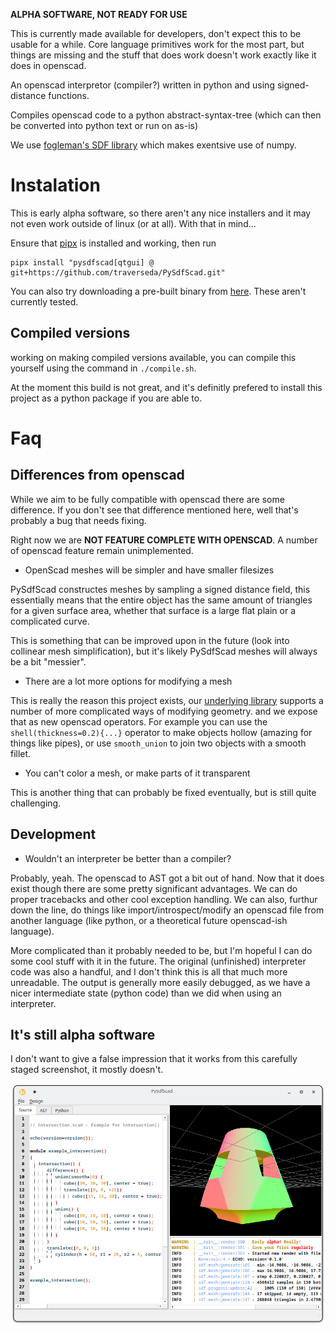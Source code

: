 **ALPHA SOFTWARE, NOT READY FOR USE**

This is currently made available for developers, don't expect this to be
usable for a while. Core language primitives work for the most part, but
things are missing and the stuff that does work doesn't work exactly like it
does in openscad.

An openscad interpretor (compiler?) written in python and using signed-distance functions.

Compiles openscad code to a python abstract-syntax-tree (which can then be converted into
python text or run on as-is)

We use [fogleman's SDF library](https://github.com/fogleman/sdf) which makes exentsive use
of numpy.

# Instalation

This is early alpha software, so there aren't any nice installers and it may not even work
outside of linux (or at all). With that in mind...

Ensure that [pipx](https://pypa.github.io/pipx/) is installed and working, then run

    pipx install "pysdfscad[qtgui] @ git+https://github.com/traverseda/PySdfScad.git"
    
You can also try downloading a pre-built binary from [here](https://github.com/traverseda/PySdfScad/releases).
These aren't currently tested.

## Compiled versions

working on making compiled versions available, you can compile this yourself using the
command in `./compile.sh`.

At the moment this build is not great, and it's definitly prefered to install this project
as a python package if you are able to.

# Faq

## Differences from openscad

While we aim to be fully compatible with openscad there are some difference. If
you don't see that difference mentioned here, well that's probably a bug
that needs fixing.

Right now we are **NOT FEATURE COMPLETE WITH OPENSCAD**. A number of openscad
feature remain unimplemented.

 * OpenScad meshes will be simpler and have smaller filesizes

PySdfScad constructes meshes by sampling a signed distance field, this essentially means that
the entire object has the same amount of triangles for a given surface area, whether that surface
is a large flat plain or a complicated curve.

This is something that can be improved upon in the future (look into collinear mesh simplification), 
but it's likely PySdfScad meshes will always be a bit "messier".

 * There are a lot more options for modifying a mesh

This is really the reason this project exists, our [underlying library](https://github.com/fogleman/sdf#miscellaneous)
 supports a number of more complicated ways of modifying geometry. and we expose
that as new openscad operators. For example you can use the `shell(thickness=0.2){...}`
operator to make objects hollow (amazing for things like pipes), or use
`smooth_union` to join two objects with a smooth fillet.

 * You can't color a mesh, or make parts of it transparent

This is another thing that can probably be fixed eventually, but is still quite challenging.

## Development

 * Wouldn't an interpreter be better than a compiler?

Probably, yeah. The openscad to AST got a bit out of hand. Now that it does exist though
there are some pretty significant advantages. We can do proper tracebacks and other cool
exception handling. We can also, furthur down the line, do things like import/introspect/modify
an openscad file from another language (like python, or a theoretical future openscad-ish
language).

More complicated than it probably needed to be, but I'm hopeful I can do some cool
stuff with it in the future. The original (unfinished) interpreter code was also a handful,
and I don't think this is all that much more unreadable. The output is generally more easily
debugged, as we have a nicer intermediate state (python code) than we did when using an
interpreter.


## It's still alpha software

I don't want to give a false impression that it works from this carefully staged screenshot,
it mostly doesn't.

![](docs/Screenshot_0.png)


